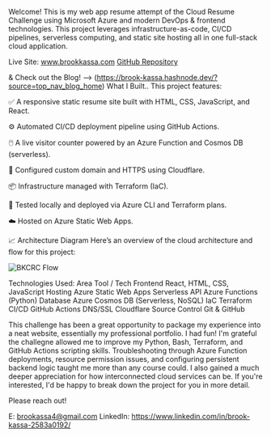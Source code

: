 Welcome! This is my web app resume attempt of the Cloud Resume Challenge using Microsoft Azure and modern DevOps & frontend technologies. This project leverages infrastructure-as-code, CI/CD pipelines, serverless computing, and static site hosting all in one full-stack cloud application.

Live Site: www.brookkassa.com
[GitHub Repository](https://github.com/brook-kassa/bkazure-resume)

& Check out the Blog! --> (https://brook-kassa.hashnode.dev/?source=top_nav_blog_home)
What I Built.. This project features:

✅ A responsive static resume site built with HTML, CSS, JavaScript, and React.

⚙️ Automated CI/CD deployment pipeline using GitHub Actions.

🖱️ A live visitor counter powered by an Azure Function and Cosmos DB (serverless).

🔐 Configured custom domain and HTTPS using Cloudflare.

📦 Infrastructure managed with Terraform (IaC).

🧪 Tested locally and deployed via Azure CLI and Terraform plans.

☁️ Hosted on Azure Static Web Apps.

📈 Architecture Diagram
Here’s an overview of the cloud architecture and flow for this project:

![BKCRC Flow](https://github.com/user-attachments/assets/278a0824-bbfe-475c-8965-46da9849a4af)


Technologies Used:
Area	Tool / Tech
Frontend	React, HTML, CSS, JavaScript
Hosting	Azure Static Web Apps
Serverless API	Azure Functions (Python)
Database	Azure Cosmos DB (Serverless, NoSQL)
IaC	Terraform
CI/CD	GitHub Actions
DNS/SSL	Cloudflare
Source Control	Git & GitHub


This challenge has been a great opportunity to package my experience into a neat website, essentially my professional portfolio. I had fun! I'm grateful the challegne allowed me to improve my Python, Bash, Terraform, and GitHub Actions scripting skills. Troubleshooting through Azure Function deployments, resource permission issues, and configuring persistent backend logic taught me more than any course could. I also gained a much deeper appreciation for how interconnected cloud services can be. If you're interested, I'd be happy to break down the project for you in more detail. 

Please reach out!

E: brookassa4@gmail.com
LinkedIn: https://www.linkedin.com/in/brook-kassa-2583a0192/
